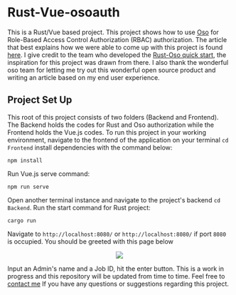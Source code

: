 # Rust-Vue-osoauth

This is a Rust/Vue based project. This project shows how to use [Oso](osohq.com) for Role-Based Access Control Authorization (RBAC) authorization. The article that best explains how we were able to come up with this project is found [here](https://hannydevelop.hashnode.dev/role-based-access-control-with-oso-rust-and-vuejs-ckiy2x3mq0u7e33s16g30hp7i). I give credit to the team who developed the [Rust-Oso quick start](https://github.com/osohq/oso-rust-quickstart), the inspiration for this project was drawn from there. I also thank the wonderful oso team for letting me try out this wonderful open source product and writing an article based on my end user experience.

## Project Set Up

This root of this project consists of two folders (Backend and Frontend). The Backend holds the codes for Rust and Oso authorization while the Frontend holds the Vue.js codes. To run this project in your working environment, navigate to the frontend of the application on your terminal `cd Frontend` install dependencies with the command below:

```
npm install
```

Run Vue.js serve command:

```
npm run serve
```

Open another terminal instance and navigate to the project's backend `cd Backend`. Run the start command for Rust project:

```
cargo run
```

Navigate to `http://localhost:8080/` or `http://localhost:8080/` if port `8080` is occupied. You should be greeted with this page below

<div align="center">
<img src="https://i.ibb.co/KDRzFkJ/2.png">
</div>

Input an Admin's name and a Job ID, hit the enter button. This is a work in progress and this repository will be updated from time to time. Feel free to [contact me](https://twitter.com/hannydevelop?lang=en) If you have any questions or suggestions regarding this project.
